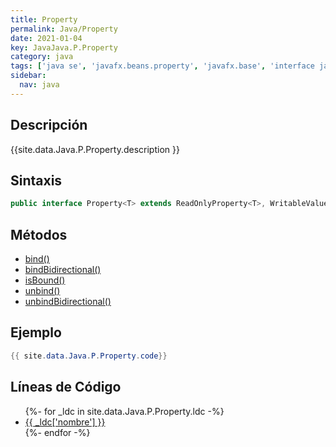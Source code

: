 ```yaml
---
title: Property
permalink: Java/Property
date: 2021-01-04
key: JavaJava.P.Property
category: java
tags: ['java se', 'javafx.beans.property', 'javafx.base', 'interface java', 'JavaFX 2.0']
sidebar: 
  nav: java
---
```


## Descripción
{{site.data.Java.P.Property.description }}

## Sintaxis
~~~java
public interface Property<T> extends ReadOnlyProperty<T>, WritableValue<T>
~~~

## Métodos
* [bind()](/Java/Property/bind)
* [bindBidirectional()](/Java/Property/bindBidirectional)
* [isBound()](/Java/Property/isBound)
* [unbind()](/Java/Property/unbind)
* [unbindBidirectional()](/Java/Property/unbindBidirectional)

## Ejemplo
~~~java
{{ site.data.Java.P.Property.code}}
~~~

## Líneas de Código
<ul>
{%- for _ldc in site.data.Java.P.Property.ldc -%}
   <li>
       <a href="{{_ldc['url'] }}">{{ _ldc['nombre'] }}</a>
   </li>
{%- endfor -%}
</ul>
